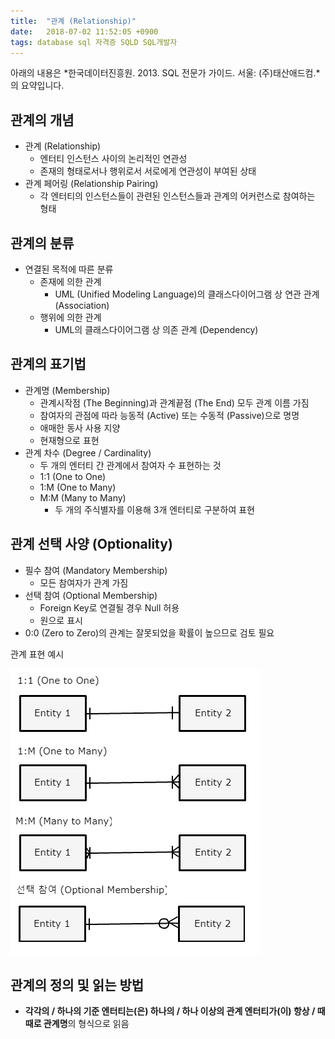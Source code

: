 ```yaml
---
title:  "관계 (Relationship)"
date:   2018-07-02 11:52:05 +0900
tags: database sql 자격증 SQLD SQL개발자
---
```


아래의 내용은 *한국데이터진흥원. 2013. SQL 전문가 가이드. 서울: (주)태산애드컴.*의 요약입니다.


## 관계의 개념
* 관계 (Relationship)
    * 엔터티 인스턴스 사이의 논리적인 연관성
    * 존재의 형태로서나 행위로서 서로에게 연관성이 부여된 상태
* 관계 페어링 (Relationship Pairing)
    * 각 엔터티의 인스턴스들이 관련된 인스턴스들과 관계의 어커런스로 참여하는 형태



## 관계의 분류
* 연결된 목적에 따른 분류
    * 존재에 의한 관계
        * UML (Unified Modeling Language)의 클래스다이어그램 상 연관 관계 (Association)
    * 행위에 의한 관계
        * UML의 클래스다이어그램 상 의존 관계 (Dependency)



## 관계의 표기법
* 관계명 (Membership)
    * 관계시작점 (The Beginning)과 관계끝점 (The End) 모두 관계 이름 가짐
    * 참여자의 관점에 따라 능동적 (Active) 또는 수동적 (Passive)으로 명명
    * 애매한 동사 사용 지양
    * 현재형으로 표현
* 관계 차수 (Degree / Cardinality)
    * 두 개의 엔터티 간 관계에서 참여자 수 표현하는 것
    * 1:1 (One to One)
    * 1:M (One to Many)
    * M:M (Many to Many)
        * 두 개의 주식별자를 이용해 3개 엔터티로 구분하여 표현



## 관계 선택 사양 (Optionality)
* 필수 참여 (Mandatory Membership)
    * 모든 참여자가 관계 가짐
* 선택 참여 (Optional Membership)
    * Foreign Key로 연결될 경우 Null 허용
    * 원으로 표시
* 0:0 (Zero to Zero)의 관계는 잘못되었을 확률이 높으므로 검토 필요


관계 표현 예시


![Relationship example](../assets/images/2018-07-02-relationship-01-relationship.png)


## 관계의 정의 및 읽는 방법
* **각각의 / 하나의 기준 엔터티는(은) 하나의 / 하나 이상의 관계 엔터티가(이) 항상 / 때때로 관계명**의 형식으로 읽음